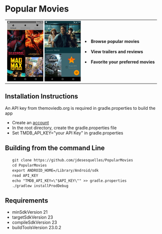 Popular Movies
==============
<table border="0">
    <th border="0">
        <img src="screenshot.png" width="120" height="200" />
        <img src="screenshot2.png" width="120" height="200" />
    </th>
    <th align="left">
        <li> Browse popular movies
        <br><br>
        <li> View trailers and reviews
        <br><br>
        <li> Favorite your preferred movies
    </th>
</table>


Installation Instructions
-------------------------
An API key from themoviedb.org is required in gradle.properties to build the app
<ul>
<li>Create an <A href=https://www.themoviedb.org/account/signup>account</A>
<li>In the root directory, create the gradle.properties file
<li>Set TMDB_API_KEY="your API Key" in gradle.properties
</ul>

Building from the command Line
------------------------------
<ul>
<code>git clone https://github.com/jdesesquelles/PopularMovies</code><br/>
<code>cd PopularMovies</code><br/>
<code>export ANDROID_HOME=/Library/Android/sdk</code><br/>
<code>read API_KEY</code><br/>
<code>echo "TMDB_API_KEY=\"$API_KEY\"" >> gradle.properties</code><br/>
<code>./gradlew installProdDebug</code><br/>
</ul>

Requirements
------------
<ul>
<li> minSdkVersion 21
<li> targetSdkVersion 23
<li> compileSdkVersion 23
<li> buildToolsVersion 23.0.2
</ul>